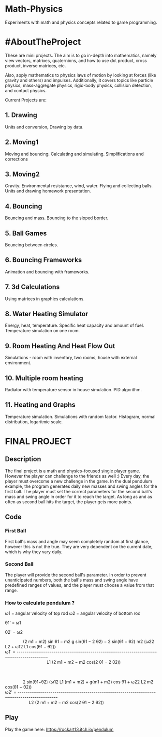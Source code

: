 # Math-Physics
Experiments with math and physics concepts related to game programming.

# #AboutTheProject
These are mini projects. The aim is to go in-depth into mathematics, namely view vectors, matrixes, quaternions, and how to use dot product, cross product, inverse matrices, etc. 

Also, apply mathematics to physics laws of motion by looking at forces (like gravity and others) and impulses. Additionally, it covers topics like particle physics, mass-aggregate physics, rigid-body physics, collision detection, and contact physics.


Current Projects are:

## 1. Drawing
Units and conversion, Drawing by data.

## 2. Moving1
Moving and bouncing. Calculating and simulating. Simplifications and corrections

## 3. Moving2
Gravity. Environmental resistance, wind, water. Flying and collecting balls. Units and drawing homework presentation.

## 4. Bouncing
Bouncing and mass. Bouncing to the sloped border.

## 5. Ball Games
Bouncing between circles. 

## 6. Bouncing Frameworks
Animation and bouncing with frameworks.

## 7. 3d Calculations
Using matrices in graphics calculations.

## 8. Water Heating Simulator
Energy, heat, temperature. Specific heat capacity and amount of fuel. Temperature simulation on one room.

## 9. Room Heating And Heat Flow Out
Simulations - room with inventary, two rooms, house with external environment.

## 10. Multiple room heating
Radiator with temperature sensor in house simulation. PID algorithm.

## 11. Heating and Graphs
Temperature simulation. Simulations with random factor. Histogram, normal distribution, logaritmic scale.


# FINAL PROJECT

## Description 
The final project is a math and physics-focused single player game. However the player can challenge to the friends as well :)
Every day, the player must overcome a new challenge in the game.
In the dual pendulum example, the program generates daily new masses and swing angles for the first ball. The player must set the correct parameters for the second ball's mass and swing angle in order for it to reach the target. As long as and as often as second ball hits the target, the player gets more points.

## Code
### First Ball
First ball's mass and angle may seem completely random at first glance, however this is not the true. They are very dependent on the current date, which is why they vary daily.
### Second Ball
The player will provide the second ball's parameter. In order to prevent unanticipated numbers, both the ball's mass and swing angle have predefined ranges of values, and the player must choose a value from that range.
### How to calculate pendulum ?

ω1 = angular velocity of top rod
ω2 = angular velocity of bottom rod

θ1' = ω1

θ2' = ω2

&nbsp;&nbsp;&nbsp;&nbsp;&nbsp;&nbsp;&nbsp;&nbsp;&nbsp;&nbsp;&nbsp;&nbsp;&nbsp;&nbsp;&nbsp;(2 m1 + m2) sin θ1 − m2 g sin(θ1 − 2 θ2) − 2 sin(θ1 − θ2) m2 (ω22 L2 + ω12 L1 cos(θ1 − θ2)) <br> 
ω1' = ----------------------------------------------------------------------------------------------<br> 
&nbsp;&nbsp;&nbsp;&nbsp;&nbsp;&nbsp;&nbsp;&nbsp;&nbsp;&nbsp;&nbsp;&nbsp;&nbsp;&nbsp;&nbsp;&nbsp;&nbsp;&nbsp;&nbsp;&nbsp;&nbsp;&nbsp;&nbsp;&nbsp;&nbsp;&nbsp;&nbsp;&nbsp;&nbsp;&nbsp;&nbsp;&nbsp;&nbsp;&nbsp; L1 (2 m1 + m2 − m2 cos(2 θ1 − 2 θ2))

<br> <br> 
&nbsp;&nbsp;&nbsp;&nbsp;&nbsp;&nbsp;&nbsp;&nbsp;&nbsp;&nbsp;&nbsp;&nbsp;&nbsp;&nbsp;&nbsp;2 sin(θ1−θ2) (ω12 L1 (m1 + m2) + g(m1 + m2) cos θ1 + ω22 L2 m2 cos(θ1 − θ2))<br> 
ω2' = --------------------------------------------------------------------------------------------------	<br> 
 &nbsp;&nbsp;&nbsp;&nbsp;&nbsp;&nbsp;&nbsp;&nbsp;&nbsp;&nbsp;&nbsp;&nbsp;&nbsp;&nbsp;&nbsp;&nbsp;&nbsp;&nbsp;&nbsp;&nbsp;L2 (2 m1 + m2 − m2 cos(2 θ1 − 2 θ2))

## Play
Play the game here: https://rockart13.itch.io/pendulum

